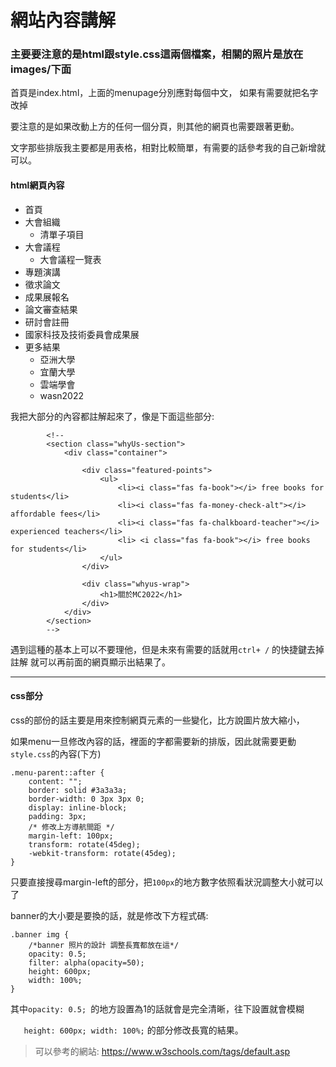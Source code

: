 # 網站內容講解
### 主要要注意的是html跟style.css這兩個檔案，相關的照片是放在images/下面

首頁是index.html，上面的menupage分別應對每個中文，
如果有需要就把名字改掉  

要注意的是如果改動上方的任何一個分頁，則其他的網頁也需要跟著更動。  

文字那些排版我主要都是用表格，相對比較簡單，有需要的話參考我的自己新增就可以。

#### html網頁內容

- 首頁
- 大會組織
	- 清單子項目
- 大會議程
	- 大會議程一覽表
- 專題演講
- 徵求論文
- 成果展報名
- 論文審查結果
- 研討會註冊
- 國家科技及技術委員會成果展
- 更多結果
	- 亞洲大學
	- 宜蘭大學
	- 雲端學會
	- wasn2022

我把大部分的內容都註解起來了，像是下面這些部分:

```
		<!--
		<section class="whyUs-section">
			<div class="container">
				
				<div class="featured-points">
					<ul>
						<li><i class="fas fa-book"></i> free books for students</li>
						<li><i class="fas fa-money-check-alt"></i> affordable fees</li>
						<li><i class="fas fa-chalkboard-teacher"></i> experienced teachers</li>
						<li> <i class="fas fa-book"></i> free books for students</li>
					</ul>
				</div>
				
				<div class="whyus-wrap">
					<h1>關於MC2022</h1> 
				</div>
			</div>
		</section>
		-->	

```

遇到這種的基本上可以不要理他，但是未來有需要的話就用`ctrl+ /` 的快捷鍵去掉註解
就可以再前面的網頁顯示出結果了。

***

#### css部分

css的部份的話主要是用來控制網頁元素的一些變化，比方說圖片放大縮小，  

如果menu一旦修改內容的話，裡面的字都需要新的排版，因此就需要更動`style.css`的內容(下方)



```
.menu-parent::after {
	content: "";
	border: solid #3a3a3a;
  	border-width: 0 3px 3px 0;
  	display: inline-block;
  	padding: 3px;
  	/* 修改上方導航間距 */
	margin-left: 100px;
  	transform: rotate(45deg);
  	-webkit-transform: rotate(45deg);
}
```

只要直接搜尋margin-left的部分，把`100px`的地方數字依照看狀況調整大小就可以了

banner的大小要是要換的話，就是修改下方程式碼:

```
.banner img {
	/*banner 照片的設計 調整長寬都放在這*/ 
	opacity: 0.5; 
    filter: alpha(opacity=50); 
	height: 600px;
	width: 100%;
}
```

其中`opacity: 0.5; `的地方設置為1的話就會是完全清晰，往下設置就會模糊  

`	height: 600px;
	width: 100%;`  的部分修改長寬的結果。


	
> 可以參考的網站: https://www.w3schools.com/tags/default.asp
